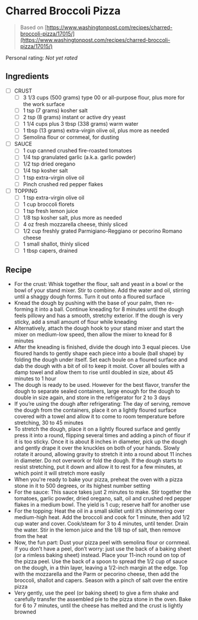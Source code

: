 <!-- Needs Manual Review -->

<!-- Do not modify sections with "AUTO-*". They are updated by make.py -->

# Charred Broccoli Pizza

> Based on [https://www.washingtonpost.com/recipes/charred-broccoli-pizza/17015/](https://www.washingtonpost.com/recipes/charred-broccoli-pizza/17015/)

<!-- rating=0; (User can specify rating on scale of 1-5) -->
<!-- AUTO-UserRating -->
Personal rating: *Not yet rated*
<!-- /AUTO-UserRating -->

<!-- TODO: Capture image for Charred Broccoli Pizza -->

## Ingredients

* [ ] CRUST
    * [ ] 3 1/3 cups (500 grams) type 00 or all-purpose flour, plus more for the work surface
    * [ ] 1 tsp (7 grams) kosher salt
    * [ ] 2 tsp (8 grams) instant or active dry yeast
    * [ ] 1 1/4 cups plus 3 tbsp (338 grams) warm water
    * [ ] 1 tbsp (13 grams) extra-virgin olive oil, plus more as needed
    * [ ] Semolina flour or cornmeal, for dusting
* [ ] SAUCE
    * [ ] 1 cup canned crushed fire-roasted tomatoes
    * [ ] 1/4 tsp granulated garlic (a.k.a. garlic powder)
    * [ ] 1/2 tsp dried oregano
    * [ ] 1/4 tsp kosher salt
    * [ ] 1 tsp extra-virgin olive oil
    * [ ] Pinch crushed red pepper flakes
* [ ] TOPPING
    * [ ] 1 tsp extra-virgin olive oil
    * [ ] 1 cup broccoli florets
    * [ ] 1 tsp fresh lemon juice
    * [ ] 1/8 tsp kosher salt, plus more as needed
    * [ ] 4 oz fresh mozzarella cheese, thinly sliced
    * [ ] 1/2 cup freshly grated Parmigiano-Reggiano or pecorino Romano cheese
    * [ ] 1 small shallot, thinly sliced
    * [ ] 1 tbsp capers, drained

## Recipe

* For the crust: Whisk together the flour, salt and yeast in a bowl or the bowl of your stand mixer. Stir to combine. Add the water and oil, stirring until a shaggy dough forms. Turn it out onto a floured surface
* Knead the dough by pushing with the base of your palm, then re-forming it into a ball. Continue kneading for 8 minutes until the dough feels pillowy and has a smooth, stretchy exterior. If the dough is very sticky, add a small amount of flour while kneading
* Alternatively, attach the dough hook to your stand mixer and start the mixer on medium-low speed, then allow the mixer to knead for 8 minutes
* After the kneading is finished, divide the dough into 3 equal pieces. Use floured hands to gently shape each piece into a boule (ball shape) by folding the dough under itself. Set each boule on a floured surface and dab the dough with a bit of oil to keep it moist. Cover all boules with a damp towel and allow them to rise until doubled in size, about 45 minutes to 1 hour
* The dough is ready to be used. However for the best flavor, transfer the dough to separate sealed containers, large enough for the dough to double in size again, and store in the refrigerator for 2 to 3 days
* If you’re using the dough after refrigerating: The day of serving, remove the dough from the containers, place it on a lightly floured surface covered with a towel and allow it to come to room temperature before stretching, 30 to 45 minutes
* To stretch the dough, place it on a lightly floured surface and gently press it into a round, flipping several times and adding a pinch of flour if it is too sticky. Once it is about 8 inches in diameter, pick up the dough and gently drape it over the knuckles on both of your hands. Slowly rotate it around, allowing gravity to stretch it into a round about 11 inches in diameter. Do not overwork or fold the dough. If the dough starts to resist stretching, put it down and allow it to rest for a few minutes, at which point it will stretch more easily
* When you're ready to bake your pizza, preheat the oven with a pizza stone in it to 500 degrees, or its highest number setting
* For the sauce: This sauce takes just 2 minutes to make. Stir together the tomatoes, garlic powder, dried oregano, salt, oil and crushed red pepper flakes in a medium bowl. The yield is 1 cup; reserve half for another use
* For the topping: Heat the oil in a small skillet until it’s shimmering over medium-high heat. Add the broccoli and cook for 1 minute, then add 1/2 cup water and cover. Cook/steam for 3 to 4 minutes, until tender. Drain the water. Stir in the lemon juice and the 1/8 tsp of salt, then remove from the heat
* Now, the fun part: Dust your pizza peel with semolina flour or cornmeal. If you don’t have a peel, don’t worry: just use the back of a baking sheet (or a rimless baking sheet) instead. Place your 11-inch round on top of the pizza peel. Use the back of a spoon to spread the 1/2 cup of sauce on the dough, in a thin layer, leaving a 1/2-inch margin at the edge. Top with the mozzarella and the Parm or pecorino cheese, then add the broccoli, shallot and capers. Season with a pinch of salt over the entire pizza
* Very gently, use the peel (or baking sheet) to give a firm shake and carefully transfer the assembled pie to the pizza stone in the oven. Bake for 6 to 7 minutes, until the cheese has melted and the crust is lightly browned
